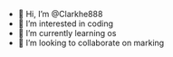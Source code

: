 - 👋 Hi, I’m @Clarkhe888
- 👀 I’m interested in coding
- 🌱 I’m currently learning os
- 💞️ I’m looking to collaborate on marking

<!---
Clarkhe888/Clarkhe888 is a ✨ special ✨ repository because its `README.md` (this file) appears on your GitHub profile.
You can click the Preview link to take a look at your changes.
--->
